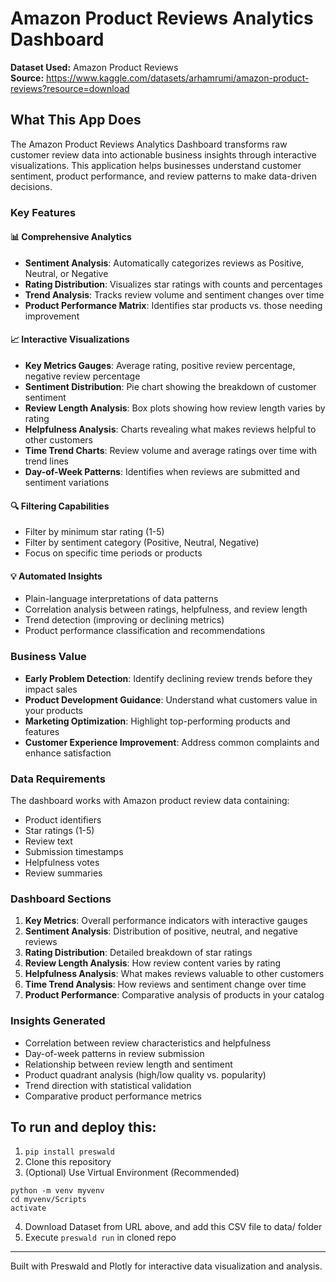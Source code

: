# Amazon Product Reviews Analytics Dashboard

**Dataset Used:** Amazon Product Reviews <br>
**Source:** https://www.kaggle.com/datasets/arhamrumi/amazon-product-reviews?resource=download

## What This App Does

The Amazon Product Reviews Analytics Dashboard transforms raw customer review data into actionable business insights through interactive visualizations. This application helps businesses understand customer sentiment, product performance, and review patterns to make data-driven decisions.

### Key Features

#### 📊 Comprehensive Analytics
- **Sentiment Analysis**: Automatically categorizes reviews as Positive, Neutral, or Negative
- **Rating Distribution**: Visualizes star ratings with counts and percentages
- **Trend Analysis**: Tracks review volume and sentiment changes over time
- **Product Performance Matrix**: Identifies star products vs. those needing improvement

#### 📈 Interactive Visualizations
- **Key Metrics Gauges**: Average rating, positive review percentage, negative review percentage
- **Sentiment Distribution**: Pie chart showing the breakdown of customer sentiment
- **Review Length Analysis**: Box plots showing how review length varies by rating
- **Helpfulness Analysis**: Charts revealing what makes reviews helpful to other customers
- **Time Trend Charts**: Review volume and average ratings over time with trend lines
- **Day-of-Week Patterns**: Identifies when reviews are submitted and sentiment variations

#### 🔍 Filtering Capabilities
- Filter by minimum star rating (1-5)
- Filter by sentiment category (Positive, Neutral, Negative)
- Focus on specific time periods or products

#### 💡 Automated Insights
- Plain-language interpretations of data patterns
- Correlation analysis between ratings, helpfulness, and review length
- Trend detection (improving or declining metrics)
- Product performance classification and recommendations

### Business Value

- **Early Problem Detection**: Identify declining review trends before they impact sales
- **Product Development Guidance**: Understand what customers value in your products
- **Marketing Optimization**: Highlight top-performing products and features
- **Customer Experience Improvement**: Address common complaints and enhance satisfaction

### Data Requirements

The dashboard works with Amazon product review data containing:
- Product identifiers
- Star ratings (1-5)
- Review text
- Submission timestamps
- Helpfulness votes
- Review summaries

### Dashboard Sections

1. **Key Metrics**: Overall performance indicators with interactive gauges
2. **Sentiment Analysis**: Distribution of positive, neutral, and negative reviews
3. **Rating Distribution**: Detailed breakdown of star ratings
4. **Review Length Analysis**: How review content varies by rating
5. **Helpfulness Analysis**: What makes reviews valuable to other customers
6. **Time Trend Analysis**: How reviews and sentiment change over time
7. **Product Performance**: Comparative analysis of products in your catalog

### Insights Generated

- Correlation between review characteristics and helpfulness
- Day-of-week patterns in review submission
- Relationship between review length and sentiment
- Product quadrant analysis (high/low quality vs. popularity)
- Trend direction with statistical validation
- Comparative product performance metrics


## To run and deploy this:
1. ```pip install preswald```
2. Clone this repository
3. (Optional) Use Virtual Environment (Recommended)
```
python -m venv myvenv
cd myvenv/Scripts
activate
```
4. Download Dataset from URL above, and add this CSV file to data/ folder
5. Execute ```preswald run``` in cloned repo

---

Built with Preswald and Plotly for interactive data visualization and analysis.
